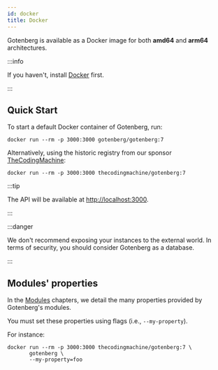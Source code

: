 ```yaml
---
id: docker
title: Docker
---
```


Gotenberg is available as a Docker image for both **amd64** and **arm64** architectures.

:::info

If you haven't, install [Docker](https://docs.docker.com/get-docker/) first. 

:::

## Quick Start

To start a default Docker container of Gotenberg, run:

```
docker run --rm -p 3000:3000 gotenberg/gotenberg:7
```

Alternatively, using the historic registry from our sponsor [TheCodingMachine](https://www.thecodingmachine.com):

```
docker run --rm -p 3000:3000 thecodingmachine/gotenberg:7
```

:::tip

The API will be available at [http://localhost:3000](http://localhost:3000).

:::

:::danger

We don't recommend exposing your instances to the external world. In terms of security, you should consider Gotenberg 
as a database.

:::

## Modules' properties

In the [Modules](../modules/api) chapters, we detail the many properties provided by Gotenberg's modules.

You must set these properties using flags (i.e., `--my-property`). 

For instance:

```
docker run --rm -p 3000:3000 thecodingmachine/gotenberg:7 \
       gotenberg \
       --my-property=foo
```


